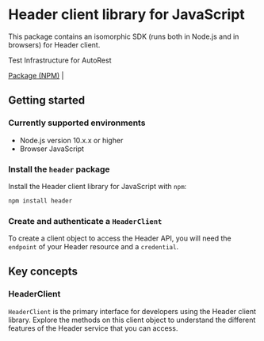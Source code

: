 # Header client library for JavaScript

This package contains an isomorphic SDK (runs both in Node.js and in browsers) for Header client.

Test Infrastructure for AutoRest

[Package (NPM)](https://www.npmjs.com/package/header) |

## Getting started

### Currently supported environments

- Node.js version 10.x.x or higher
- Browser JavaScript


### Install the `header` package

Install the Header client library for JavaScript with `npm`:

```bash
npm install header
```

### Create and authenticate a `HeaderClient`

To create a client object to access the Header API, you will need the `endpoint` of your Header resource and a `credential`.
## Key concepts

### HeaderClient

`HeaderClient` is the primary interface for developers using the Header client library. Explore the methods on this client object to understand the different features of the Header service that you can access.

